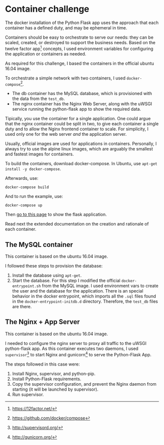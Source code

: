 # Container challenge

The docker installation of the Python Flask app uses the approach that each container has a defined duty, and may be ephemeral in time.

Containers should be easy to orchestrate to serve our needs: they can be scaled, created, or destroyed to support the business needs. Based on the twelve factor app[^2] concepts, I used environment variables for configuring the application or containers as needed.

As required for this challenge, I based the containers in the official ubuntu 16.04 image.

To orchestrate a simple network with two containers, I used `docker-compose`[^1].

- The db container has the MySQL database, which is provisioned with the data from the `test_db`.
- The nginx container has the Nginx Web Server, along with the uWSGI service running the python-flask app to show the required data.

Tipically, you use the container for a single application. One could argue that the nginx container could be split in two, to give each container a single duty and to allow the Nginx frontend container to scale. For simplicity, I used only one for the web server *and* the application server.

Usually, official images are used for applications in containers. Personally, I always try to use the alpine linux images, which are arguably the smallest and fastest images for containers.

To build the containers, download docker-compose. In Ubuntu, use `apt-get install -y docker-compose`.

Afterwards, use:

```
docker-compose build
```
And to run the example, use:
```
docker-compose up
```
Then [go to this page](http://localhost) to show the flask application.

Read next the extended documentation on the creation and rationale of each container.

## The MySQL container

This container is based on the ubuntu 16.04 image.

I followed these steps to provision the database:

1. Install the database using `apt-get`.
2. Start the database.
  For this step I modified the official `docker-entrypoint.sh` from the MySQL image. I used environment vars to create the user and the database for the application.
  There is an special behavior in the docker entrypoint, which imports all the `.sql` files found in the `docker-entrypoint-initdb.d` directory. Therefore, the `test_db` files are there.

## The Nginx + App Server

This container is based on the ubuntu 16.04 image.

I needed to configure the nginx server to proxy all traffic to the uWSGI python-flask app. As this container executes two daemons, I used `supervisor`[^3] to start Nginx and gunicorn[^4] to serve the Python-Flask App.

The steps followed in this case were:

1. Install Nginx, supervisor, and python-pip.
2. Install Python-Flask requirements.
3. Copy the supervisor configuration, and prevent the Nginx daemon from starting (it will be launched by supervisor).
4. Run supervisor.


[^1]: https://github.com/docker/compose
[^2]: https://12factor.net/
[^3]: http://supervisord.org/
[^4]: http://gunicorn.org/
